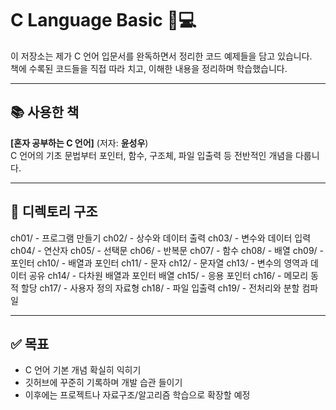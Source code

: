 # C Language Basic 📘💻

이 저장소는 제가 C 언어 입문서를 완독하면서 정리한 코드 예제들을 담고 있습니다.  
책에 수록된 코드들을 직접 따라 치고, 이해한 내용을 정리하며 학습했습니다.

---

## 📚 사용한 책  
**[혼자 공부하는 C 언어]** (저자: **윤성우**)  
C 언어의 기초 문법부터 포인터, 함수, 구조체, 파일 입출력 등 전반적인 개념을 다룹니다.

---

## 📁 디렉토리 구조

ch01/ - 프로그램 만들기
ch02/ - 상수와 데이터 출력
ch03/ - 변수와 데이터 입력
ch04/ - 연산자
ch05/ - 선택문
ch06/ - 반복문
ch07/ - 함수
ch08/ - 배열
ch09/ - 포인터
ch10/ - 배열과 포인터
ch11/ - 문자
ch12/ - 문자열
ch13/ - 변수의 영역과 데이터 공유
ch14/ - 다차원 배열과 포인터 배열
ch15/ - 응용 포인터
ch16/ - 메모리 동적 할당
ch17/ - 사용자 정의 자료형
ch18/ - 파일 입출력
ch19/ - 전처리와 분할 컴파일


---

## ✅ 목표
- C 언어 기본 개념 확실히 익히기
- 깃허브에 꾸준히 기록하며 개발 습관 들이기  
- 이후에는 프로젝트나 자료구조/알고리즘 학습으로 확장할 예정
